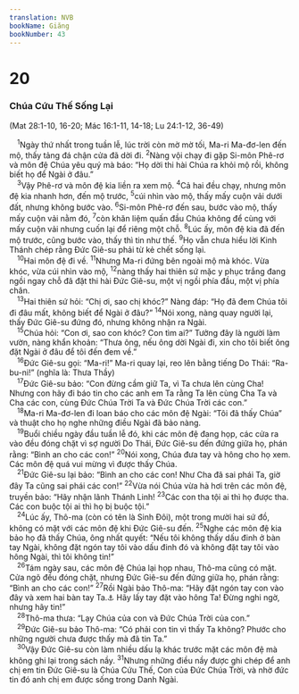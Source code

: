 ```yaml
---
translation: NVB
bookName: Giăng 
bookNumber: 43
---
```


<div class="title"><h1>20</h1><h3>Chúa Cứu Thế Sống Lại </h3><p>(Mat 28:1-10, 16-20; Mác 16:1-11, 14-18; Lu 24:1-12, 36-49) </p></div>
<span class="verse gi_20_1"> <sup>1</sup>Ngày thứ nhất trong tuần lễ, lúc trời còn mờ mờ tối, Ma-ri Ma-đơ-len đến mộ, thấy tảng đá chận cửa đã dời đi. </span>
<span class="verse gi_20_2"><sup>2</sup>Nàng vội chạy đi gặp Si-môn Phê-rơ và môn đệ Chúa yêu quý mà báo: “Họ dời thi hài Chúa ra khỏi mộ rồi, không biết họ để Ngài ở đâu.” <br/></span>
<span class="verse gi_20_3"> <sup>3</sup>Vậy Phê-rơ và môn đệ kia liền ra xem mộ. </span>
<span class="verse gi_20_4"><sup>4</sup>Cả hai đều chạy, nhưng môn đệ kia nhanh hơn, đến mộ trước, </span>
<span class="verse gi_20_5"><sup>5</sup>cúi nhìn vào mộ, thấy mấy cuộn vải dưới đất, nhưng không bước vào. </span>
<span class="verse gi_20_6"><sup>6</sup>Si-môn Phê-rơ đến sau, bước vào mộ, thấy mấy cuộn vải nằm đó, </span>
<span class="verse gi_20_7"><sup>7</sup>còn khăn liệm quấn đầu Chúa không để cùng với mấy cuộn vải nhưng cuốn lại để riêng một chỗ. </span>
<span class="verse gi_20_8"><sup>8</sup>Lúc ấy, môn đệ kia đã đến mộ trước, cũng bước vào, thấy thì tin như thế. </span>
<span class="verse gi_20_9"><sup>9</sup>Họ vẫn chưa hiểu lời Kinh Thánh chép rằng Đức Giê-su phải từ kẻ chết sống lại. <br/></span>
<span class="verse gi_20_10"> <sup>10</sup>Hai môn đệ đi về. </span>
<span class="verse gi_20_11"><sup>11</sup>Nhưng Ma-ri đứng bên ngoài mộ mà khóc. Vừa khóc, vừa cúi nhìn vào mộ, </span>
<span class="verse gi_20_12"><sup>12</sup>nàng thấy hai thiên sứ mặc y phục trắng đang ngồi ngay chỗ đã đặt thi hài Đức Giê-su, một vị ngồi phía đầu, một vị phía chân. <br/></span>
<span class="verse gi_20_13"> <sup>13</sup>Hai thiên sứ hỏi: “Chị ơi, sao chị khóc?” Nàng đáp: “Họ đã đem Chúa tôi đi đâu mất, không biết để Ngài ở đâu?” </span>
<span class="verse gi_20_14"><sup>14</sup>Nói xong, nàng quay người lại, thấy Đức Giê-su đứng đó, nhưng không nhận ra Ngài. <br/></span>
<span class="verse gi_20_15"> <sup>15</sup>Chúa hỏi: “Con ơi, sao con khóc? Con tìm ai?” Tưởng đây là người làm vườn, nàng khẩn khoản: “Thưa ông, nếu ông dời Ngài đi, xin cho tôi biết ông đặt Ngài ở đâu để tôi đến đem về.” <br/></span>
<span class="verse gi_20_16"> <sup>16</sup>Đức Giê-su gọi: “Ma-ri!” Ma-ri quay lại, reo lên bằng tiếng Do Thái: “Ra-bu-ni!” (nghĩa là: Thưa Thầy) <br/></span>
<span class="verse gi_20_17"> <sup>17</sup>Đức Giê-su bảo: “Con đừng cầm giữ Ta, vì Ta chưa lên cùng Cha! Nhưng con hãy đi báo tin cho các anh em Ta rằng Ta lên cùng Cha Ta và Cha các con, cùng Đức Chúa Trời Ta và Đức Chúa Trời các con.” <br/></span>
<span class="verse gi_20_18"> <sup>18</sup>Ma-ri Ma-đơ-len đi loan báo cho các môn đệ Ngài: “Tôi đã thấy Chúa” và thuật cho họ nghe những điều Ngài đã bảo nàng. <br/></span>
<span class="verse gi_20_19"> <sup>19</sup>Buổi chiều ngày đầu tuần lễ đó, khi các môn đệ đang họp, các cửa ra vào đều đóng chặt vì sợ người Do Thái, Đức Giê-su đến đứng giữa họ, phán rằng: “Bình an cho các con!” </span>
<span class="verse gi_20_20"><sup>20</sup>Nói xong, Chúa đưa tay và hông cho họ xem. Các môn đệ quá vui mừng vì được thấy Chúa. <br/></span>
<span class="verse gi_20_21"> <sup>21</sup>Đức Giê-su lại bảo: “Bình an cho các con! Như Cha đã sai phái Ta, giờ đây Ta cũng sai phái các con!” </span>
<span class="verse gi_20_22"><sup>22</sup>Vừa nói Chúa vừa hà hơi trên các môn đệ, truyền bảo: “Hãy nhận lãnh Thánh Linh! </span>
<span class="verse gi_20_23"><sup>23</sup>Các con tha tội ai thì họ được tha. Các con buộc tội ai thì họ bị buộc tội.” <br/></span>
<span class="verse gi_20_24"> <sup>24</sup>Lúc ấy, Thô-ma (còn có tên là Sinh Đôi), một trong mười hai sứ đồ, không có mặt với các môn đệ khi Đức Giê-su đến. </span>
<span class="verse gi_20_25"><sup>25</sup>Nghe các môn đệ kia bảo họ đã thấy Chúa, ông nhất quyết: “Nếu tôi không thấy dấu đinh ở bàn tay Ngài, không đặt ngón tay tôi vào dấu đinh đó và không đặt tay tôi vào hông Ngài, thì tôi không tin!” <br/></span>
<span class="verse gi_20_26"> <sup>26</sup>Tám ngày sau, các môn đệ Chúa lại họp nhau, Thô-ma cũng có mặt. Cửa ngõ đều đóng chặt, nhưng Đức Giê-su đến đứng giữa họ, phán rằng: “Bình an cho các con!” </span>
<span class="verse gi_20_27"><sup>27</sup>Rồi Ngài bảo Thô-ma: “Hãy đặt ngón tay con vào đây và xem hai bàn tay Ta.<a data-toggle="tooltip" data-placement="bottom" title="Nt: các bàn tay Ta">⚓</a> Hãy lấy tay đặt vào hông Ta! Đừng nghi ngờ, nhưng hãy tin!” <br/></span>
<span class="verse gi_20_28"> <sup>28</sup>Thô-ma thưa: “Lạy Chúa của con và Đức Chúa Trời của con.” <br/></span>
<span class="verse gi_20_29"> <sup>29</sup>Đức Giê-su bảo Thô-ma: “Có phải con tin vì thấy Ta không? Phước cho những người chưa được thấy mà đã tin Ta.” <br/></span>
<span class="verse gi_20_30"> <sup>30</sup>Vậy Đức Giê-su còn làm nhiều dấu lạ khác trước mặt các môn đệ mà không ghi lại trong sách nầy. </span>
<span class="verse gi_20_31"><sup>31</sup>Nhưng những điều nầy được ghi chép để anh chị em tin Đức Giê-su là Chúa Cứu Thế, Con của Đức Chúa Trời, và nhờ đức tin đó anh chị em được sống trong Danh Ngài. <br/></span>
